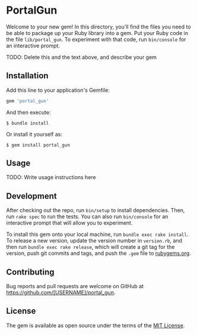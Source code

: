 # PortalGun

Welcome to your new gem! In this directory, you'll find the files you need to be able to package up your Ruby library into a gem. Put your Ruby code in the file `lib/portal_gun`. To experiment with that code, run `bin/console` for an interactive prompt.

TODO: Delete this and the text above, and describe your gem

## Installation

Add this line to your application's Gemfile:

```ruby
gem 'portal_gun'
```

And then execute:

    $ bundle install

Or install it yourself as:

    $ gem install portal_gun

## Usage

TODO: Write usage instructions here

## Development

After checking out the repo, run `bin/setup` to install dependencies. Then, run `rake spec` to run the tests. You can also run `bin/console` for an interactive prompt that will allow you to experiment.

To install this gem onto your local machine, run `bundle exec rake install`. To release a new version, update the version number in `version.rb`, and then run `bundle exec rake release`, which will create a git tag for the version, push git commits and tags, and push the `.gem` file to [rubygems.org](https://rubygems.org).

## Contributing

Bug reports and pull requests are welcome on GitHub at https://github.com/[USERNAME]/portal_gun.


## License

The gem is available as open source under the terms of the [MIT License](https://opensource.org/licenses/MIT).
